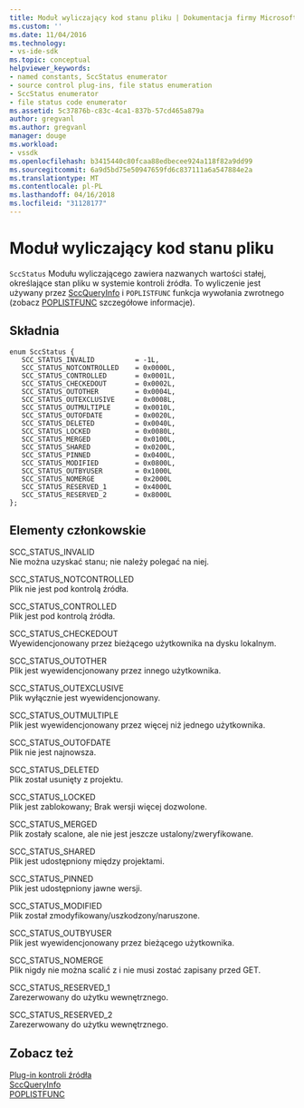 ```yaml
---
title: Moduł wyliczający kod stanu pliku | Dokumentacja firmy Microsoft
ms.custom: ''
ms.date: 11/04/2016
ms.technology:
- vs-ide-sdk
ms.topic: conceptual
helpviewer_keywords:
- named constants, SccStatus enumerator
- source control plug-ins, file status enumeration
- SccStatus enumerator
- file status code enumerator
ms.assetid: 5c37876b-c83c-4ca1-837b-57cd465a879a
author: gregvanl
ms.author: gregvanl
manager: douge
ms.workload:
- vssdk
ms.openlocfilehash: b3415440c80fcaa88edbecee924a118f82a9dd99
ms.sourcegitcommit: 6a9d5bd75e50947659fd6c837111a6a547884e2a
ms.translationtype: MT
ms.contentlocale: pl-PL
ms.lasthandoff: 04/16/2018
ms.locfileid: "31128177"
---
```

# <a name="file-status-code-enumerator"></a>Moduł wyliczający kod stanu pliku
`SccStatus` Modułu wyliczającego zawiera nazwanych wartości stałej, określające stan pliku w systemie kontroli źródła. To wyliczenie jest używany przez [SccQueryInfo](../extensibility/sccqueryinfo-function.md) i `POPLISTFUNC` funkcja wywołania zwrotnego (zobacz [POPLISTFUNC](../extensibility/poplistfunc.md) szczegółowe informacje).  
  
## <a name="syntax"></a>Składnia  
  
```  
enum SccStatus {  
   SCC_STATUS_INVALID          = -1L,  
   SCC_STATUS_NOTCONTROLLED    = 0x0000L,  
   SCC_STATUS_CONTROLLED       = 0x0001L,  
   SCC_STATUS_CHECKEDOUT       = 0x0002L,  
   SCC_STATUS_OUTOTHER         = 0x0004L,  
   SCC_STATUS_OUTEXCLUSIVE     = 0x0008L,  
   SCC_STATUS_OUTMULTIPLE      = 0x0010L,  
   SCC_STATUS_OUTOFDATE        = 0x0020L,  
   SCC_STATUS_DELETED          = 0x0040L,  
   SCC_STATUS_LOCKED           = 0x0080L,  
   SCC_STATUS_MERGED           = 0x0100L,  
   SCC_STATUS_SHARED           = 0x0200L,  
   SCC_STATUS_PINNED           = 0x0400L,  
   SCC_STATUS_MODIFIED         = 0x0800L,  
   SCC_STATUS_OUTBYUSER        = 0x1000L  
   SCC_STATUS_NOMERGE          = 0x2000L  
   SCC_STATUS_RESERVED_1       = 0x4000L  
   SCC_STATUS_RESERVED_2       = 0x8000L  
};  
```  
  
## <a name="members"></a>Elementy członkowskie  
 SCC_STATUS_INVALID  
 Nie można uzyskać stanu; nie należy polegać na niej.  
  
 SCC_STATUS_NOTCONTROLLED  
 Plik nie jest pod kontrolą źródła.  
  
 SCC_STATUS_CONTROLLED  
 Plik jest pod kontrolą źródła.  
  
 SCC_STATUS_CHECKEDOUT  
 Wyewidencjonowany przez bieżącego użytkownika na dysku lokalnym.  
  
 SCC_STATUS_OUTOTHER  
 Plik jest wyewidencjonowany przez innego użytkownika.  
  
 SCC_STATUS_OUTEXCLUSIVE  
 Plik wyłącznie jest wyewidencjonowany.  
  
 SCC_STATUS_OUTMULTIPLE  
 Plik jest wyewidencjonowany przez więcej niż jednego użytkownika.  
  
 SCC_STATUS_OUTOFDATE  
 Plik nie jest najnowsza.  
  
 SCC_STATUS_DELETED  
 Plik został usunięty z projektu.  
  
 SCC_STATUS_LOCKED  
 Plik jest zablokowany; Brak wersji więcej dozwolone.  
  
 SCC_STATUS_MERGED  
 Plik zostały scalone, ale nie jest jeszcze ustalony/zweryfikowane.  
  
 SCC_STATUS_SHARED  
 Plik jest udostępniony między projektami.  
  
 SCC_STATUS_PINNED  
 Plik jest udostępniony jawne wersji.  
  
 SCC_STATUS_MODIFIED  
 Plik został zmodyfikowany/uszkodzony/naruszone.  
  
 SCC_STATUS_OUTBYUSER  
 Plik jest wyewidencjonowany przez bieżącego użytkownika.  
  
 SCC_STATUS_NOMERGE  
 Plik nigdy nie można scalić z i nie musi zostać zapisany przed GET.  
  
 SCC_STATUS_RESERVED_1  
 Zarezerwowany do użytku wewnętrznego.  
  
 SCC_STATUS_RESERVED_2  
 Zarezerwowany do użytku wewnętrznego.  
  
## <a name="see-also"></a>Zobacz też  
 [Plug-in kontroli źródła](../extensibility/source-control-plug-ins.md)   
 [SccQueryInfo](../extensibility/sccqueryinfo-function.md)   
 [POPLISTFUNC](../extensibility/poplistfunc.md)